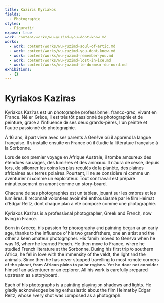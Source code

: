```yaml
---
title: Kaziras Kyriakos
fields:
  - Photographie
styles:
  - Figuratif
expose: true
work: content/works/wu-yuzimd-you-dont-know.md
works:
  - work: content/works/wu-yuzimd-soul-of-artic.md
  - work: content/works/wu-yuzimd-you-dont-know.md
  - work: content/works/wu-yuzimd-remember-you.md
  - work: content/works/wu-yuzimd-lost-in-ice.md
  - work: content/works/wu-yuzimd-le-dormeur-du-nord.md
exhibitions:
  - {}
---
```


# Kyriakos Kaziras

Kyriakos Kaziras est un photographe professionnel, franco-grec, vivant en France.
Né en Grèce, il est très tôt passionné de photographie et de peinture, grâce à l'influence de ses deux grands-pères, l'un peintre et l'autre passionné de photographie.

À 16 ans, il part vivre avec ses parents à Genève où il apprend la langue française. Il s’installe ensuite en France où il étudie la littérature française à la Sorbonne.

Lors de son premier voyage en Afrique Australe, il tombe amoureux des étendues sauvages, des lumières et des animaux. Il n’aura de cesse, depuis lors, de sillonner les coins les plus reculés de la planète, des plaines africaines aux terres polaires. Pourtant, il ne se considère ni comme un aventurier ni comme un explorateur. Tout son travail est préparé minutieusement en amont comme un story-board.

Chacune de ses photographies est un tableau jouant sur les ombres et les lumières. Il reconnaît volontiers avoir été enthousiasmé par le film Heimat d’Edgar Reitz, dont chaque plan a été composé comme une photographie.

Kyriakos Kaziras is a professional photographer, Greek and French, now living in France.

Born in Greece, his passion for photography and painting began at an early age, thanks to the influence of his two
grandfathers, one an artist and the other a keen amateur photographer. His family moved to Geneva when he was 16, where he learned French. He then move to France, where he studied French literature at the Sorbonne. During his first trip to southern Africa, he fell in love with the immensity of the veldt, the light and the animals. Since then he has never stopped travelling to most remote corners of the planet, from African plains to polar regions. Yet he does not consider himself an adventurer or an explorer. All his work is carefully prepared upstream as a storyboard.

Each of his photographs is a painting playing on shadows and lights. He gladly acknowledges being enthusiastic about the film Heimat by Edgar Reitz, whose every shot was composed as a photograph.
